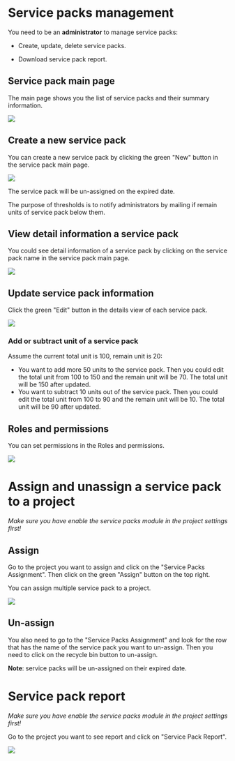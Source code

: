# Service packs management

You need to be an **administrator** to manage service packs:

- Create, update, delete service packs.

- Download service pack report.

## Service pack main page

The main page shows you the list of service packs and their summary information.

![](https://i.imgur.com/XVDBUcJ.png)

## Create a new service pack

You can create a new service pack by clicking the green "New" button in the service pack main page.

![](https://i.imgur.com/QIqCUoi.png)

The service pack will be un-assigned on the expired date.

The purpose of thresholds is to notify administrators by mailing if remain units of service pack below them.

## View detail information a service pack

You could see detail information of a service pack by clicking on the service pack name in the service pack main page.

![](https://i.imgur.com/6Ughr0P.png)

## Update service pack information

Click the green "Edit" button in the details view of each service pack.

![](https://i.imgur.com/HuZaHuF.png)

### Add or subtract unit of a service pack

Assume the current total unit is 100, remain unit is 20:
- You want to add more 50 units to the service pack. Then you could edit the total unit from 100 to 150 and the remain unit will be 70. The total unit will be 150 after updated.
- You want to subtract 10 units out of the service pack. Then you could edit the total unit from 100 to 90 and the remain unit will be 10. The total unit will be 90 after updated.

## Roles and permissions

You can set permissions in the Roles and permissions.

![](https://i.imgur.com/VNxNSh4.png)

# Assign and unassign a service pack to a project

_Make sure you have enable the service packs module in the project settings first!_

## Assign

Go to the project you want to assign and click on the "Service Packs Assignment". Then click on the green "Assign" button on the top right.

You can assign multiple service pack to a project.

![](https://i.imgur.com/zo9E2B3.png)

## Un-assign

You also need to go to the "Service Packs Assignment" and look for the row that has the name of the service pack you want to un-assign. Then you need to click on the recycle bin button to un-assign.

**Note**: service packs will be un-assigned on their expired date.

# Service pack report

_Make sure you have enable the service packs module in the project settings first!_

Go to the project you want to see report and click on "Service Pack Report".

![](https://i.imgur.com/wMhY5x9.png)